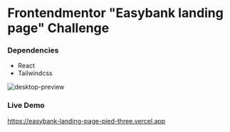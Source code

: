 # Frontendmentor "Easybank landing page" Challenge
### Dependencies
- React
- Tailwindcss

![desktop-preview](https://user-images.githubusercontent.com/28750621/148416927-887c921a-52b3-4807-a644-355e8f33d0a6.jpg)

### Live Demo
https://easybank-landing-page-pied-three.vercel.app
